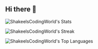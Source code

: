 ## Hi there 👋

![ShakeelsCodingWorld's Stats](https://github-readme-stats.vercel.app/api?username=ShakeelsCodingWorld&theme=vue-dark&show_icons=true&hide_border=true&count_private=true)

![ShakeelsCodingWorld's Streak](https://github-readme-streak-stats.herokuapp.com/?user=ShakeelsCodingWorld&theme=vue-dark&hide_border=true)

![ShakeelsCodingWorld's Top Languages](https://github-readme-stats.vercel.app/api/top-langs/?username=ShakeelsCodingWorld&theme=vue-dark&show_icons=true&hide_border=true)


<!--
**ShakeelsCodingWorld/ShakeelsCodingWorld** is a ✨ _special_ ✨ repository because its `README.md` (this file) appears on your GitHub profile.

Here are some ideas to get you started:

- 🔭 I’m currently working on ...
- 🌱 I’m currently learning ...
- 👯 I’m looking to collaborate on ...
- 🤔 I’m looking for help with ...
- 💬 Ask me about ...
- 📫 How to reach me: ...
- 😄 Pronouns: ...
- ⚡ Fun fact: ...
-->
